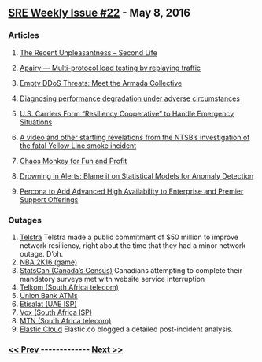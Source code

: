 ## [SRE Weekly Issue #22](https://sreweekly.com/sre-weekly-issue-22/) - May 8, 2016
### Articles

1. [The Recent Unpleasantness – Second Life](https://community.secondlife.com/t5/Tools-and-Technology/The-Recent-Unpleasantness/ba-p/2730800)

    
1. [Apairy — Multi-protocol load testing by replaying traffic](https://github.com/lexelby/apiary)

    
1. [Empty DDoS Threats: Meet the Armada Collective](https://blog.cloudflare.com/empty-ddos-threats-meet-the-armada-collective/)

    
1. [Diagnosing performance degradation under adverse circumstances](https://hashbang.ca/2015/06/03/diagnosing-performance-degradation-under-adverse-circumstances)

    
1. [U.S. Carriers Form “Resiliency Cooperative” to Handle Emergency Situations](http://www.wirelessweek.com/news/2016/05/us-carriers-form-resiliency-cooperative-handle-emergency-situations)

    
1. [A video and other startling revelations from the NTSB’s investigation of the fatal Yellow Line smoke incident](https://www.washingtonpost.com/news/dr-gridlock/wp/2016/05/03/a-video-and-other-startling-revelations-from-the-ntsbs-investigation-of-the-fatal-yellow-line-smoke-incident/)

    
1. [Chaos Monkey for Fun and Profit](https://medium.com/production-ready/chaos-monkey-for-fun-and-profit-87e2f343db31#.2slsa97zq)

    
1. [Drowning in Alerts: Blame it on Statistical Models for Anomaly Detection](https://dzone.com/articles/drowning-in-alerts-blame-it-on-statistical-models)

    
1. [Percona to Add Advanced High Availability to Enterprise and Premier Support Offerings](http://www.marketwired.com/press-release/percona-add-advanced-high-availability-enterprise-premier-support-offerings-2121383.htm)

    
### Outages

1. [Telstra](http://www.itwire.com/it-industry-news/telecoms-and-nbn/72602-as-telstra-committed-$50-million-to-network-fix,-mini-outage-occurred.html)
    Telstra made a public commitment of $50 million to improve network resiliency, right about the time that they had a minor network outage.  D’oh.
1. [NBA 2K16 (game)](http://www.product-reviews.net/2016/05/03/nba-2k16-servers-down-with-severe-status-update/)
1. [StatsCan (Canada’s Census)](http://www.cbc.ca/news/politics/census-2016-service-interruption-1.3563905)
    Canadians attempting to complete their mandatory surveys met with website service interruption
1. [Telkom (South Africa telecom)](http://mybroadband.co.za/news/cellular/163805-telkom-mobile-network-hit-by-outage.html)
1. [Union Bank ATMs](http://www.sandiegouniontribune.com/news/2016/may/03/union-bank-network-outage-atms-san-diego/)
1. [Etisalat (UAE ISP)](http://www.khaleejtimes.com/business/telecom/internet-outage-hits-homes-and-businesses-in-uae)
1. [Vox (South Africa ISP)](http://mybroadband.co.za/news/adsl/163885-vox-telecom-adsl-downtime-and-massive-fibre-outage.html)
1. [MTN (South Africa telecom)](http://mybroadband.co.za/news/cellular/164056-mtn-working-on-fix-for-massive-data-outage.html)
1. [Elastic Cloud](https://www.elastic.co/blog/elastic-cloud-outage-april-2016)
    Elastic.co blogged a detailed post-incident analysis.

### [ << Prev ](sreweekly-21.md) ------------- [ Next >> ](sreweekly-23.md)